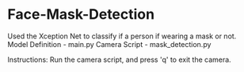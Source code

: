# Face-Mask-Detection
Used the Xception Net to classify if a person if wearing a mask or not. 
Model Definition - main.py
Camera Script - mask_detection.py

Instructions: Run the camera script, and press 'q' to exit the camera.
